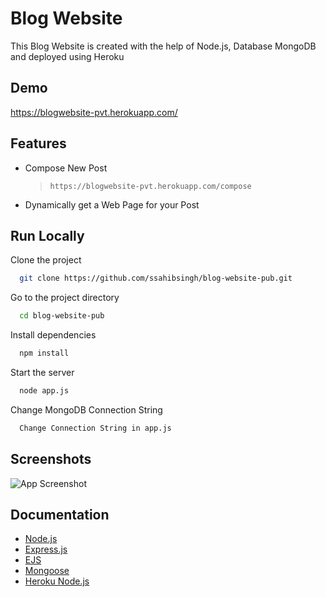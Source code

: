 
# Blog Website

This Blog Website is created with the help of Node.js, Database MongoDB and deployed using Heroku
## Demo

https://blogwebsite-pvt.herokuapp.com/


## Features

- Compose New Post
    > `https://blogwebsite-pvt.herokuapp.com/compose`

- Dynamically get a Web Page for your Post



## Run Locally

Clone the project

```bash
  git clone https://github.com/ssahibsingh/blog-website-pub.git
```

Go to the project directory

```bash
  cd blog-website-pub
```

Install dependencies

```bash
  npm install
```

Start the server

```bash
  node app.js
```
Change MongoDB Connection String

```bash
  Change Connection String in app.js
```

## Screenshots

![App Screenshot](https://i.ibb.co/vj9mgRB/blogwebsite.png)


## Documentation

- [Node.js](https://nodejs.org/en/docs/) 
- [Express.js](https://expressjs.com/)
- [EJS](https://ejs.co/#docs)
- [Mongoose](https://mongoosejs.com/docs/guide.html)
- [Heroku Node.js](https://devcenter.heroku.com/categories/nodejs-support)


